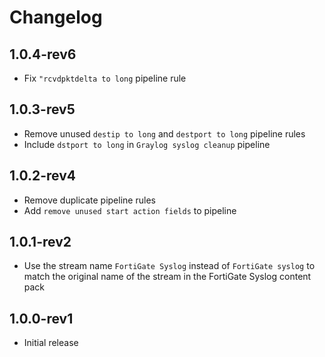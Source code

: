 # Changelog

## 1.0.4-rev6

- Fix `"rcvdpktdelta to long` pipeline rule

## 1.0.3-rev5

- Remove unused `destip to long` and `destport to long` pipeline rules
- Include `dstport to long` in `Graylog syslog cleanup` pipeline

## 1.0.2-rev4

- Remove duplicate pipeline rules
- Add `remove unused start action fields` to pipeline

## 1.0.1-rev2

- Use the stream name `FortiGate Syslog` instead of `FortiGate syslog` to match the original name of the stream in the FortiGate Syslog content pack

## 1.0.0-rev1

- Initial release
